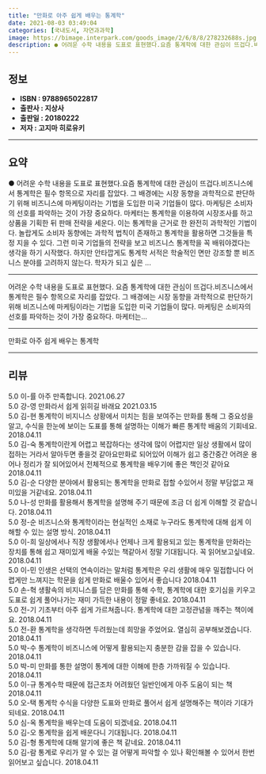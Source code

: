 ```yaml
---
title: "만화로 아주 쉽게 배우는 통계학"
date: 2021-08-03 03:49:04
categories: [국내도서, 자연과과학]
image: https://bimage.interpark.com/goods_image/2/6/8/8/278232688s.jpg
description: ● 어려운 수학 내용을 도표로 표현했다.요즘 통계학에 대한 관심이 뜨겁다.비즈니스에서 통계학은 필수 항목으로 자리를 잡았다. 그 배경에는 시장 동향을 과학적으로 판단하기 위해 비즈니스에 마케팅이라는 기법을 도입한 미국 기업들이 많다. 마케팅은 소비자의 선호를 파악하는 것이 가장 중요하
---
```


## **정보**

- **ISBN : 9788965022817**
- **출판사 : 지상사**
- **출판일 : 20180222**
- **저자 : 고지마 히로유키**

------



## **요약**

●  어려운 수학 내용을 도표로 표현했다.요즘 통계학에 대한 관심이 뜨겁다.비즈니스에서 통계학은 필수 항목으로 자리를 잡았다. 그 배경에는 시장 동향을 과학적으로 판단하기 위해 비즈니스에 마케팅이라는 기법을 도입한 미국 기업들이 많다. 마케팅은 소비자의 선호를 파악하는 것이 가장 중요하다. 마케터는 통계학을 이용하여 시장조사를 하고 상품을 기획한 뒤 판매 전략을 세운다. 이는 통계학을 근거로 한 완전히 과학적인 기법이다. 놀랍게도 소비자 동향에는 과학적 법칙이 존재하고 통계학을 활용하면 그것들을 특정 지을 수 있다. 그런 미국 기업들의 전략을 보고 비즈니스 통계학을 꼭 배워야겠다는 생각을 하기 시작했다. 하지만 안타깝게도 통계학 서적은 학술적인 면만 강조할 뿐 비즈니스 분야를 고려하지 않는다. 학자가 되고 싶은 ...

------

어려운 수학 내용을 도표로 표현했다. 요즘 통계학에 대한 관심이 뜨겁다.비즈니스에서 통계학은 필수 항목으로 자리를 잡았다. 그 배경에는 시장 동향을 과학적으로 판단하기 위해 비즈니스에 마케팅이라는 기법을 도입한 미국 기업들이 많다. 마케팅은 소비자의 선호를 파악하는 것이 가장 중요하다. 마케터는... 

------


만화로 아주 쉽게 배우는 통계학 

------


## **리뷰** 

5.0 이-률 아주 만족합니다. 2021.06.27 <br/>5.0 강-영 만화라서 쉽게 읽히길 바래요
 2021.03.15 <br/>5.0 김-현 통계학이 비지니스 상황에서 미치는 힘을 보여주는 만화를 통해 그 중요성을 알고, 수식을 한눈에 보이는 도표를 통해 설명하는 이해가 빠른 통계학 배움의 기회네요. 2018.04.11 <br/>5.0 김-숙 통계학이란게 어렵고 복잡하다는 생각에 많이 어렵지만 일상 생활에서 많이 접하는 거라서 알아두면 좋을것 같아요만화로 되어있어 이해가 쉽고 중간중간 어려운 용어나 정리가 잘 되어있어서 전체적으로 통계학을 배우기에 좋은 책인것 같아요 2018.04.11 <br/>5.0 김-순 다양한 분야에서 활용되는 통계학을 만화로 접할 수있어서 정말 부담없고 재미있을 거같네요. 2018.04.11 <br/>5.0 나-성 만화를 활용해서 통계학을 설명해 주기 때문에 조금 더 쉽게 이해할 것 같습니다. 2018.04.11 <br/>5.0 정-순 비즈니스와 통계학이라는 현실적인 소재로 누구라도 통계학에 대해 쉽게 이해할 수 있는 설명 방식. 2018.04.11 <br/>5.0 이-희 일상에서나 직장 생활에서나 언제나 크게 활용되고 있는 통계학을 만화라는 장치를 통해 쉽고 재미있게 배울 수있는 책같아서 정말 기대됩니다. 꼭 읽어보고싶네요. 2018.04.11 <br/>5.0 이-민 인생은 선택의 연속이라는 말처럼 통계학은 우리 생활에 매우 밀접합니다 어렵게만 느껴지는 학문을 쉽게 만화로 배울수 있어서 좋습니다 2018.04.11 <br/>5.0 손-혁 생활속의 비지니스를 담은 만화를 통해 수학, 통계학에 대한 호기심을 키우고 도표로 쉽게 풀어나가는 재미 가득한 내용이 정말 좋네요. 2018.04.11 <br/>5.0 전-기 기초부터 아주 쉽게 가르쳐줍니다. 통계학에 대한 고정관념을 깨주는 책이에요. 2018.04.11 <br/>5.0 전-환 통계학을 생각하면 두려웠는데 희망을 주었어요. 열심히 공부해보겠습니다. 2018.04.11 <br/>5.0 박-수 통계학이 비즈니스에 어떻게 활용되는지 충분한 감을 잡을 수 있습니다. 2018.04.11 <br/>5.0 박-미 만화를 통한 설명이 통계에 대한 이해에 한층 가까워질 수 있습니다. 2018.04.11 <br/>5.0 이-규 통계수학 때문에 접근조차 어려웠던 일반인에게 아주 도움이 되는 책 2018.04.11 <br/>5.0 오-택 통계학 수식을 다양한 도표와 만화로 풀어서 쉽게 설명해주는 책이라 기대가 되네요. 2018.04.11 <br/>5.0 심-옥  통계학을 배우는데 도움이 되겠네요. 2018.04.11 <br/>5.0 김-오 통계학을 쉽게 배운다니 기대됩니다. 2018.04.11 <br/>5.0 김-형  통계학에 대해 알기에 좋은 책 같네요. 2018.04.11 <br/>5.0 김-람 통계로 우리가 알 수 있는 걸 어떻게 파악할 수 있나 확인해볼 수 있어서 한번 읽어보고 싶습니다. 2018.04.11 <br/>